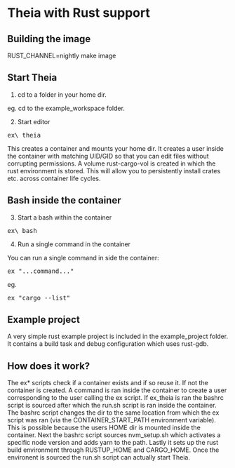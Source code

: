 # Theia with Rust support

## Building the image

RUST\_CHANNEL=nightly make image

## Start Theia

1. cd to a folder in your home dir.

eg. cd to the example\_workspace folder.
  
2. Start editor

<pre>ex\_theia</pre>

This creates a container and mounts your home dir. It creates a user inside the container with matching UID/GID so that you can edit files without corrupting permissions. A volume rust-cargo-vol is created in which the rust environment is stored. This will allow you to persistently install crates etc. across container life cycles.

## Bash inside the container

3. Start a bash within the container

<pre>ex\_bash</pre>

4. Run a single command in the container

You can run a single command in side the container:

<pre>ex "...command..."</pre>

eg.

<pre>ex "cargo --list"</pre>

## Example project

A very simple rust example project is included in the example_project folder. It contains a build task and debug configuration which uses rust-gdb.

## How does it work?

The ex\* scripts check if a container exists and if so reuse it. If not the container is created. A command is ran inside the container to create a user corresponding to the user calling the ex script. If ex\_theia is ran the bashrc script is sourced after which the run.sh script is ran inside the container. The bashrc script changes the dir to the same location from which the ex script was ran (via the CONTAINER\_START\_PATH environment variable). This is possible because the users HOME dir is mounted inside the container. Next the bashrc script sources nvm\_setup.sh which activates a specific node version and adds yarn to the path. Lastly it sets up the rust build environment through RUSTUP\_HOME and CARGO\_HOME. Once the environent is sourced the run.sh script can actually start Theia.
